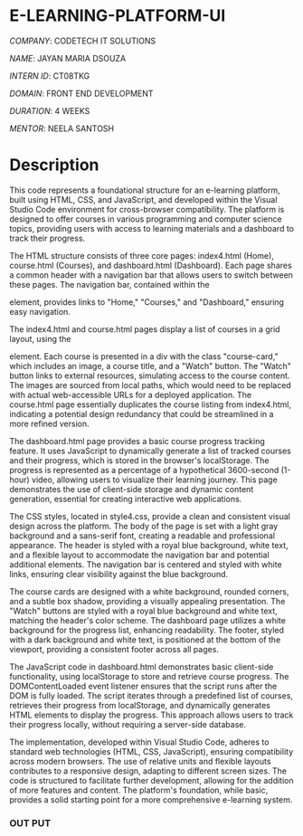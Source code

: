 # E-LEARNING-PLATFORM-UI

*COMPANY*: CODETECH IT SOLUTIONS

*NAME*: JAYAN MARIA DSOUZA

*INTERN ID*: CT08TKG

*DOMAIN*: FRONT END DEVELOPMENT

*DURATION*: 4 WEEKS

*MENTOR*: NEELA SANTOSH

# Description

This code represents a foundational structure for an e-learning platform, built using HTML, CSS, and JavaScript, and developed within the Visual Studio Code environment for cross-browser compatibility. The platform is designed to offer courses in various programming and computer science topics, providing users with access to learning materials and a dashboard to track their progress.

The HTML structure consists of three core pages: index4.html (Home), course.html (Courses), and dashboard.html (Dashboard). Each page shares a common header with a navigation bar that allows users to switch between these pages. The navigation bar, contained within the <nav> element, provides links to "Home," "Courses," and "Dashboard," ensuring easy navigation.

The index4.html and course.html pages display a list of courses in a grid layout, using the <section id="course-list"> element. Each course is presented in a div with the class "course-card," which includes an image, a course title, and a "Watch" button. The "Watch" button links to external resources, simulating access to the course content. The images are sourced from local paths, which would need to be replaced with actual web-accessible URLs for a deployed application. The course.html page essentially duplicates the course listing from index4.html, indicating a potential design redundancy that could be streamlined in a more refined version.

The dashboard.html page provides a basic course progress tracking feature. It uses JavaScript to dynamically generate a list of tracked courses and their progress, which is stored in the browser's localStorage. The progress is represented as a percentage of a hypothetical 3600-second (1-hour) video, allowing users to visualize their learning journey. This page demonstrates the use of client-side storage and dynamic content generation, essential for creating interactive web applications.

The CSS styles, located in style4.css, provide a clean and consistent visual design across the platform. The body of the page is set with a light gray background and a sans-serif font, creating a readable and professional appearance. The header is styled with a royal blue background, white text, and a flexible layout to accommodate the navigation bar and potential additional elements. The navigation bar is centered and styled with white links, ensuring clear visibility against the blue background.

The course cards are designed with a white background, rounded corners, and a subtle box shadow, providing a visually appealing presentation. The "Watch" buttons are styled with a royal blue background and white text, matching the header's color scheme. The dashboard page utilizes a white background for the progress list, enhancing readability. The footer, styled with a dark background and white text, is positioned at the bottom of the viewport, providing a consistent footer across all pages.

The JavaScript code in dashboard.html demonstrates basic client-side functionality, using localStorage to store and retrieve course progress. The DOMContentLoaded event listener ensures that the script runs after the DOM is fully loaded. The script iterates through a predefined list of courses, retrieves their progress from localStorage, and dynamically generates HTML elements to display the progress. This approach allows users to track their progress locally, without requiring a server-side database.

The implementation, developed within Visual Studio Code, adheres to standard web technologies (HTML, CSS, JavaScript), ensuring compatibility across modern browsers. The use of relative units and flexible layouts contributes to a responsive design, adapting to different screen sizes. The code is structured to facilitate further development, allowing for the addition of more features and content. The platform's foundation, while basic, provides a solid starting point for a more comprehensive e-learning system.

# OUT PUT

